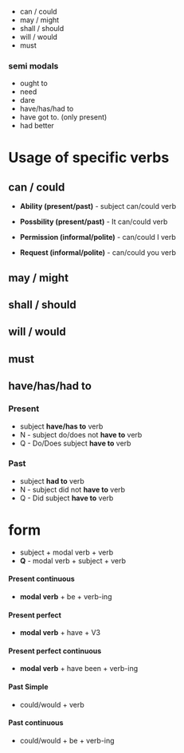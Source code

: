 - can / could
- may / might
- shall / should
- will / would
- must

### semi modals
- ought to 
- need
- dare 
- have/has/had to
- have got to. (only present)
- had better 


# Usage of specific verbs
## can / could
- **Ability (present/past)** - subject can/could verb
- **Possbility (present/past)** - It can/could verb 

- **Permission (informal/polite)** - can/could I verb
- **Request (informal/polite)** - can/could you verb


## may / might


## shall / should


## will / would

## must



## have/has/had to
### Present
- subject **have/has to** verb
- N - subject do/does not **have to** verb 
- Q - Do/Does subject **have to** verb

### Past
- subject **had to** verb
- N - subject did not **have to** verb
- Q - Did subject **have to** verb

# form
- subject + modal verb + verb
- **Q** - modal verb + subject + verb

#### Present continuous
- **modal verb** + be + verb-ing

#### Present perfect
- **modal verb** + have + V3

#### Present perfect continuous
- **modal verb** + have been + verb-ing

#### Past Simple
- could/would + verb

#### Past continuous
- could/would + be + verb-ing



